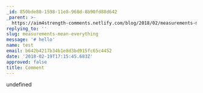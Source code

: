 ```yaml
---
_id: 850bde80-1598-11e8-968d-8b90fd88d642
_parent: >-
  https://aim4strength-comments.netlify.com/blog/2018/02/measurements-mean-everything/
replying_to: ''
slug: measurements-mean-everything
message: '# hello'
name: test
email: b642b4217b34b1e8d3bd915fc65c4452
date: '2018-02-19T17:15:45.683Z'
approved: false
title: Comment
---
```

undefined
